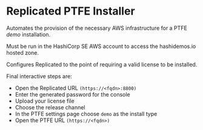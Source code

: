 # Replicated PTFE Installer

Automates the provision of the necessary AWS infrastructure for a PTFE _demo_ installation.

Must be run in the HashiCorp SE AWS account to access the hashidemos.io hosted zone.

Configures Replicated to the point of requiring a valid license to be installed.

Final interactive steps are:

- Open the Replicated URL `(https://<fqdn>:8800)`
- Enter the generated password for the console
- Upload your license file
- Choose the release channel
- In the PTFE settings page choose `demo` as the install type
- Open the PTFE URL `(https://<fqdn>)`
